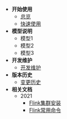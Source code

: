 - **开始使用**
    - [总览](#/README)
    - [快速使用](/zh-cn/start/快速使用.md)
- **模型说明**
    - 模型1
    - 模型2
    - 模型3
- **开发维护**
    - [开发维护](/zh-cn/contributing/开发手册.md)
- **版本历史**
    - [变更历史](/zh-cn/changelog/版本历史.md) 
- **相关文档**
    - 2021
      - [Flink集群安装](/zh-cn/blogs/Flink集群安装.md)
      - [Flink常用命令](/zh-cn/blogs/Flink常用命令.md)
